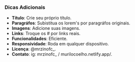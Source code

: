 ### Dicas Adicionais

- **Título**: Crie seu próprio título.
- **Paragráfos**: Subistitua os lorem's por paragráfos originais.
- **Imagens**: Adicione suas imagens.
- **Links**: Troque os # por links reais.
- **Funcionalidades**: Eficiente.
- **Responsividade**: Roda em qualquer dispositivo.
- **Licença**: @mrzinofc_.
- **Contato**: ig: mrzinofc_ / murilocoelho.netlify.app/.
